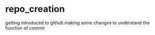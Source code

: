 # repo_creation
getting introduced to github
making some changes to understand the function of commit
